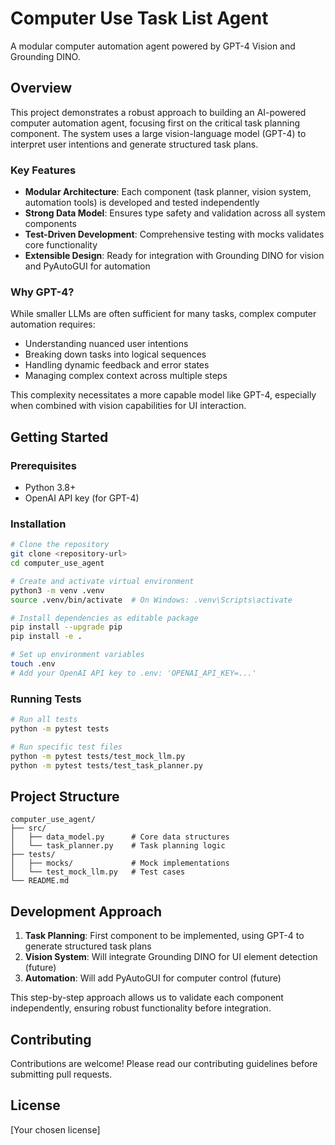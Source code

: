 # Computer Use Task List Agent

A modular computer automation agent powered by GPT-4 Vision and Grounding DINO.

## Overview

This project demonstrates a robust approach to building an AI-powered computer automation agent, focusing first on the critical task planning component. The system uses a large vision-language model (GPT-4) to interpret user intentions and generate structured task plans.

### Key Features

- **Modular Architecture**: Each component (task planner, vision system, automation tools) is developed and tested independently
- **Strong Data Model**: Ensures type safety and validation across all system components
- **Test-Driven Development**: Comprehensive testing with mocks validates core functionality
- **Extensible Design**: Ready for integration with Grounding DINO for vision and PyAutoGUI for automation

### Why GPT-4?

While smaller LLMs are often sufficient for many tasks, complex computer automation requires:
- Understanding nuanced user intentions
- Breaking down tasks into logical sequences
- Handling dynamic feedback and error states
- Managing complex context across multiple steps

This complexity necessitates a more capable model like GPT-4, especially when combined with vision capabilities for UI interaction.

## Getting Started

### Prerequisites

- Python 3.8+
- OpenAI API key (for GPT-4)

### Installation

```bash
# Clone the repository
git clone <repository-url>
cd computer_use_agent

# Create and activate virtual environment
python3 -m venv .venv
source .venv/bin/activate  # On Windows: .venv\Scripts\activate

# Install dependencies as editable package
pip install --upgrade pip
pip install -e .

# Set up environment variables
touch .env
# Add your OpenAI API key to .env: 'OPENAI_API_KEY=...'
```

### Running Tests

```bash
# Run all tests
python -m pytest tests

# Run specific test files
python -m pytest tests/test_mock_llm.py
python -m pytest tests/test_task_planner.py
```

## Project Structure

```
computer_use_agent/
├── src/
│   ├── data_model.py      # Core data structures
│   └── task_planner.py    # Task planning logic
├── tests/
│   ├── mocks/             # Mock implementations
│   └── test_mock_llm.py   # Test cases
└── README.md
```

## Development Approach

1. **Task Planning**: First component to be implemented, using GPT-4 to generate structured task plans
2. **Vision System**: Will integrate Grounding DINO for UI element detection (future)
3. **Automation**: Will add PyAutoGUI for computer control (future)

This step-by-step approach allows us to validate each component independently, ensuring robust functionality before integration.

## Contributing

Contributions are welcome! Please read our contributing guidelines before submitting pull requests.

## License

[Your chosen license]
